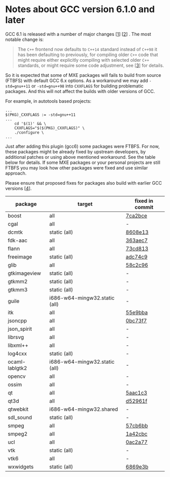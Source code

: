 # Notes about GCC version 6.1.0 and later

GCC 6.1 is released with a number of major changes
[[1](https://gcc.gnu.org/ml/gcc-announce/2016/msg00000.html)]
[[2](https://gcc.gnu.org/gcc-6/changes.html)]
. The most notable change is:
> The `C++` frontend now defaults to `C++14` standard instead of `C++98` it has
> been defaulting to previously, for compiling older `C++` code that might
> require either explicitly compiling with selected older `C++` standards,
> or might require some code adjustment, see
> [[3](https://gcc.gnu.org/gcc-6/porting_to.html)]
> for details.

So it is expected that some of MXE packages will fails to build from source
(FTBFS) with default GCC 6.x options. As a workaround we may add `-std=gnu++11`
or `-std=gnu++98` into `CXXFLAGS` for building problematic packages. And this
will not affect the builds with older versions of GCC.

For example, in autotools based projects:
```
...
$(PKG)_CXXFLAGS := -std=gnu++11
...
    cd '$(1)' && \
    CXXFLAGS="$($(PKG)_CXXFLAGS)" \
    ./configure \
...
```

Just after adding this plugin (gcc6) some packages were FTBFS. For now, these
packages might be already fixed by upstream developers, by additional patches
or using above mentioned workaround. See the table below for details. If some
MXE packages or your personal projects are still FTBFS you may look how other
packages were fixed and use similar approach.

Please ensure that proposed fixes for packages also build with earlier GCC
versions [[4](https://github.com/mxe/mxe/commit/a1cc019)].

| package            | target                                  | fixed in commit                                      |
| ------------------ | --------------------------------------- | ---------------------------------------------------- |
| boost              | all                                     | [7ca2bce](https://github.com/mxe/mxe/commit/7ca2bce) |
| cgal               | all                                     | -                                                    |
| dcmtk              | static (all)                            | [8608e13](https://github.com/mxe/mxe/commit/8608e13) |
| fdk-aac            | all                                     | [363aec7](https://github.com/mxe/mxe/commit/363aec7) |
| flann              | all                                     | [73cd813](https://github.com/mxe/mxe/commit/73cd813) |
| freeimage          | static (all)                            | [adc74c9](https://github.com/mxe/mxe/commit/adc74c9) |
| glib               | all                                     | [58c2c96](https://github.com/mxe/mxe/commit/58c2c96) |
| gtkimageview       | static (all)                            | -                                                    |
| gtkmm2             | static (all)                            | -                                                    |
| gtkmm3             | static (all)                            | -                                                    |
| guile              | i686-w64-mingw32.static (all)           | -                                                    |
| itk                | all                                     | [55e9bba](https://github.com/mxe/mxe/commit/55e9bba) |
| jsoncpp            | all                                     | [0bc73f7](https://github.com/mxe/mxe/commit/0bc73f7) |
| json_spirit        | all                                     | -                                                    |
| librsvg            | all                                     | -                                                    |
| libxml++           | all                                     | -                                                    |
| log4cxx            | static (all)                            | -                                                    |
| ocaml-lablgtk2     | i686-w64-mingw32.static (all)           | -                                                    |
| opencv             | all                                     | -                                                    |
| ossim              | all                                     | -                                                    |
| qt                 | all                                     | [5aac1c3](https://github.com/mxe/mxe/commit/5aac1c3) |
| qt3d               | all                                     | [d52961f](https://github.com/mxe/mxe/commit/d52961f) |
| qtwebkit           | i686-w64-mingw32.shared                 | -                                                    |
| sdl_sound          | static (all)                            | -                                                    |
| smpeg              | all                                     | [57cb6bb](https://github.com/mxe/mxe/commit/57cb6bb) |
| smpeg2             | all                                     | [1a42cbc](https://github.com/mxe/mxe/commit/1a42cbc) |
| ucl                | all                                     | [0ac2a77](https://github.com/mxe/mxe/commit/0ac2a77) |
| vtk                | static (all)                            | -                                                    |
| vtk6               | all                                     | -                                                    |
| wxwidgets          | static (all)                            | [6869e3b](https://github.com/mxe/mxe/commit/6869e3b) |
